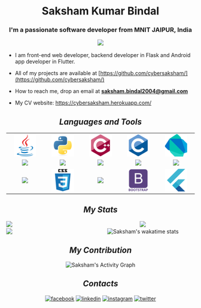 <h1 align="center">Saksham Kumar Bindal</h1>
<h3 align="center">I'm a passionate software developer from MNIT JAIPUR, India</h3>
<p align="center"> <img src="https://komarev.com/ghpvc/?username=cybersaksham&label=Profile%20views&color=0e75b6&style=flat" /> </p>

- I am front-end web developer, backend developer in Flask and Android app developer in Flutter.

- All of my projects are available at
[https://github.com/cybersaksham/](https://github.com/cybersaksham/)

- How to reach me, drop an email at **saksham.bindal2004@gmail.com**
- My CV website: https://cybersaksham.herokuapp.com/

<h2 align='center'><i>Languages and Tools</i></h2>
<table width="100">
<tr>
    <td align='center' width="190">
        <a href="https://www.java.com/en/">
            <img src="https://raw.githubusercontent.com/devicons/devicon/master/icons/java/java-original.svg" alt="java" width="60"/>
        </a>
    </td>
    <td align='center' width="190">
        <a href="https://www.python.org/">
            <img src="https://raw.githubusercontent.com/devicons/devicon/master/icons/python/python-original.svg" width="60">
        </a>
    </td>
    <td align='center' width="190">
        <a href="https://www.cplusplus.com/">
            <img src="https://github.com/devicons/devicon/blob/master/icons/cplusplus/cplusplus-original.svg" width="60">
        </a>
    </td>
    <td align='center' width="190">
            <img src="https://raw.githubusercontent.com/devicons/devicon/master/icons/c/c-original.svg" alt="c" width="60">
    </td>
    <td align='center' width="190">
        <a href="https://dart.dev/">
            <img src="https://raw.githubusercontent.com/devicons/devicon/master/icons/dart/dart-original.svg" width="60">
        </a>
    </td>
</tr>
<tr>
    <td align='center'>
        <a href="https://git-scm.com/">
            <img src="https://github.com/detain/svg-logos/blob/master/svg/git.svg" width="60">
        </a>
    </td>
    <td align='center'>
        <a href="https://dashboard.heroku.com/apps">
            <img src="https://www.vectorlogo.zone/logos/heroku/heroku-ar21.svg">
        </a>
    </td>
    <td align='center'>
        <a href="https://code.visualstudio.com/">
            <img src="https://github.com/bestofjs/bestofjs-webui/blob/master/public/logos/vscode.svg" width="60">
        </a>
    </td>
    <td align='center'>
        <a href="https://www.postman.com/">
            <img src="https://www.vectorlogo.zone/logos/getpostman/getpostman-icon.svg">
        </a>
    </td>
    <td align='center'>
        <a href="https://www.unrealengine.com/en-US/">
            <img src="https://user-images.githubusercontent.com/16515307/33282121-0309b13a-d3eb-11e7-84b0-6d322ca89a5a.png" width="60">
        </a>
    </td>
</tr>
<tr>
    <td align='center'>
        <img src="https://www.vectorlogo.zone/logos/w3_html5/w3_html5-ar21.svg">
    </td>
    <td align='center'>
        <img src="https://raw.githubusercontent.com/devicons/devicon/0d6c64dbbf311879f7d563bfc3ccf559f9ed111c/icons/css3/css3-original-wordmark.svg" width="60">
    </td>
    <td align='center'>
        <img src="https://github.com/abranhe/programming-languages-logos/blob/master/src/javascript/javascript.svg" width="60">
    </td>
    <td align='center'>
        <a href="https://getbootstrap.com/docs/5.0/getting-started/introduction/">
            <img src="https://raw.githubusercontent.com/devicons/devicon/master/icons/bootstrap/bootstrap-plain-wordmark.svg" alt="bootstrap" width="60"/>
        </a>
    </td>
    <td align='center'>
        <a href="https://flutter.dev/">
            <img src="https://raw.githubusercontent.com/devicons/devicon/master/icons/flutter/flutter-original.svg" alt="flutter" width="60"/>
        </a>
    </td>
</tr>
</table>

<h2 align='center'><i>My Stats</i></h2>
<div align=center>
    <img width=45% src="https://github-readme-stats.vercel.app/api?username=cybersaksham&show_icons=true&theme=react&border_color=61dafb&include_all_commits=true"/>
    <img width=45% align="left" src="http://github-readme-streak-stats.herokuapp.com?user=cybersaksham&theme=react&border=61DAFB&fire=DDB80F"/>
</div>
<div align=center>
    <img width=45% hwight=100% align="left" src="https://github-readme-stats.vercel.app/api/top-langs/?username=cybersaksham&langs_count=10&theme=react&layout=compact" />
    <img width=45% alt="Saksham's wakatime stats" src="https://github-readme-stats.vercel.app/api/wakatime?username=cybersaksham&theme=react&langs_count=9">
</div>

<h2 align='center'><i>My Contribution</i></h2>
<div align=center>
    <img alt="Saksham's Activity Graph" src="https://activity-graph.herokuapp.com/graph?username=cybersaksham&bg_color=1F222E&theme=dracula" />
</div>

<h2 align='center'><i>Contacts</i></h2>
<div align="center">
    <a href="https://www.facebook.com/saksham.bindal.10" target="_blank"><img align="center"
            src="https://cdn.jsdelivr.net/npm/simple-icons@3.0.1/icons/facebook.svg" alt="facebook" height="30"
            width="40" /></a>
    <a href="https://www.linkedin.com/in/saksham-mnit/" target="_blank"><img align="center"
            src="https://cdn.jsdelivr.net/npm/simple-icons@3.0.1/icons/linkedin.svg" alt="linkedin" height="30"
            width="40" /></a>
    <a href="https://www.instagram.com/saksham.1908?r=nametag" target="_blank"><img align="center"
            src="https://cdn.jsdelivr.net/npm/simple-icons@3.0.1/icons/instagram.svg" alt="instagram" height="30"
            width="40" /></a>
    <a href="https://twitter.com/sakshamkumar04" target="_blank"><img align="center"
            src="https://cdn.jsdelivr.net/npm/simple-icons@3.0.1/icons/twitter.svg" alt="twitter" height="30"
            width="40" /></a>
</div
